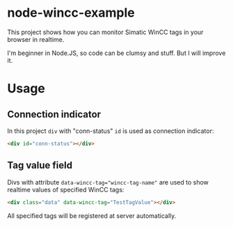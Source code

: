 # node-wincc-example
This project shows how you can monitor Simatic WinCC tags in your browser in realtime.

I'm beginner in Node.JS, so code can be clumsy and stuff. But I will improve it.

# Usage
## Connection indicator
In this project `div` with "conn-status" `id` is used as connection indicator:
```html
<div id="conn-status"></div>
```
## Tag value field
Divs with attribute `data-wincc-tag="wincc-tag-name"` are used to show realtime values of specified WinCC tags:
```html
<div class="data" data-wincc-tag="TestTagValue"></div>
```
All specified tags will be registered at server automatically.
